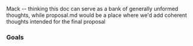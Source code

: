 Mack -- thinking this doc can serve as a bank of generally unformed thoughts, while proposal.md would be a place where we'd add coherent thoughts intended for the final proposal

### Goals
